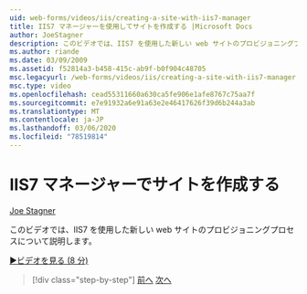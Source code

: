 ```yaml
---
uid: web-forms/videos/iis/creating-a-site-with-iis7-manager
title: IIS7 マネージャーを使用してサイトを作成する |Microsoft Docs
author: JoeStagner
description: このビデオでは、IIS7 を使用した新しい web サイトのプロビジョニングプロセスについて説明します。
ms.author: riande
ms.date: 03/09/2009
ms.assetid: f52814a3-b458-415c-ab9f-b0f904c48705
msc.legacyurl: /web-forms/videos/iis/creating-a-site-with-iis7-manager
msc.type: video
ms.openlocfilehash: cead55311660a630ca5fe906e1afe8767c75aa7f
ms.sourcegitcommit: e7e91932a6e91a63e2e46417626f39d6b244a3ab
ms.translationtype: MT
ms.contentlocale: ja-JP
ms.lasthandoff: 03/06/2020
ms.locfileid: "78519814"
---
```

# <a name="creating-a-site-with-iis7-manager"></a>IIS7 マネージャーでサイトを作成する

[Joe Stagner](https://github.com/JoeStagner)

このビデオでは、IIS7 を使用した新しい web サイトのプロビジョニングプロセスについて説明します。

[&#9654;ビデオを見る (8 分)](https://channel9.msdn.com/Blogs/ASP-NET-Site-Videos/creating-a-site-with-iis7-manager)

> [!div class="step-by-step"]
> [前へ](troubleshooting-production-aspnet-apps.md)
> [次へ](installing-ftp7.md)
